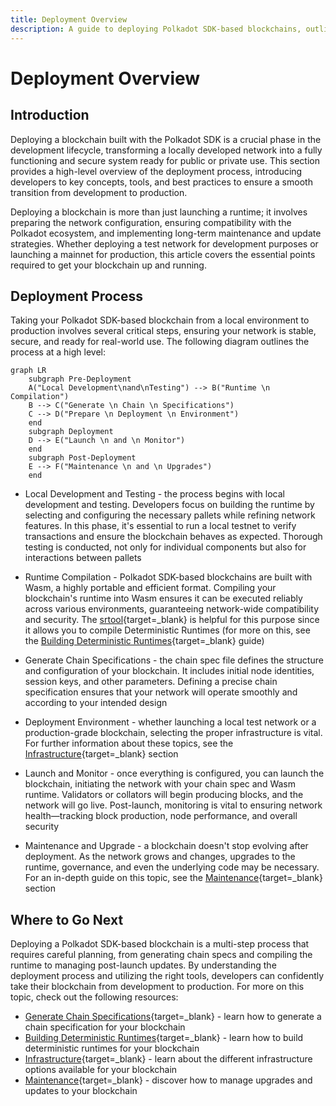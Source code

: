 ```yaml
---
title: Deployment Overview
description: A guide to deploying Polkadot SDK-based blockchains, outlining the critical steps to configure, prepare, and launch a custom network.
---
```


# Deployment Overview

## Introduction

Deploying a blockchain built with the Polkadot SDK is a crucial phase in the development lifecycle, transforming a locally developed network into a fully functioning and secure system ready for public or private use. This section provides a high-level overview of the deployment process, introducing developers to key concepts, tools, and best practices to ensure a smooth transition from development to production.

Deploying a blockchain is more than just launching a runtime; it involves preparing the network configuration, ensuring compatibility with the Polkadot ecosystem, and implementing long-term maintenance and update strategies. Whether deploying a test network for development purposes or launching a mainnet for production, this article covers the essential points required to get your blockchain up and running.

## Deployment Process

Taking your Polkadot SDK-based blockchain from a local environment to production involves several critical steps, ensuring your network is stable, secure, and ready for real-world use. The following diagram outlines the process at a high level:


```mermaid
graph LR
    subgraph Pre-Deployment
    A("Local Development\nand\nTesting") --> B("Runtime \n Compilation")
    B --> C("Generate \n Chain \n Specifications")
    C --> D("Prepare \n Deployment \n Environment")
    end
    subgraph Deployment
    D --> E("Launch \n and \n Monitor")
    end
    subgraph Post-Deployment
    E --> F("Maintenance \n and \n Upgrades")
    end
```

- Local Development and Testing - the process begins with local development and testing. Developers focus on building the runtime by selecting and configuring the necessary pallets while refining network features. In this phase, it's essential to run a local testnet to verify transactions and ensure the blockchain behaves as expected. Thorough testing is conducted, not only for individual components but also for interactions between pallets

- Runtime Compilation - Polkadot SDK-based blockchains are built with Wasm, a highly portable and efficient format. Compiling your blockchain's runtime into Wasm ensures it can be executed reliably across various environments, guaranteeing network-wide compatibility and security. The [srtool](https://github.com/paritytech/srtool){target=\_blank} is helpful for this purpose since it allows you to compile Deterministic Runtimes (for more on this, see the [Building Deterministic Runtimes](TODO:update-path){target=\_blank} guide)

- Generate Chain Specifications - the chain spec file defines the structure and configuration of your blockchain. It includes initial node identities, session keys, and other parameters. Defining a precise chain specification ensures that your network will operate smoothly and according to your intended design

- Deployment Environment - whether launching a local test network or a production-grade blockchain, selecting the proper infrastructure is vital. For further information about these topics, see the [Infrastructure](/infrastructure/){target=\_blank} section

- Launch and Monitor - once everything is configured, you can launch the blockchain, initiating the network with your chain spec and Wasm runtime. Validators or collators will begin producing blocks, and the network will go live. Post-launch, monitoring is vital to ensuring network health—tracking block production, node performance, and overall security

- Maintenance and Upgrade - a blockchain doesn't stop evolving after deployment. As the network grows and changes, upgrades to the runtime, governance, and even the underlying code may be necessary. For an in-depth guide on this topic, see the [Maintenance](/develop/blockchains/maintenance/){target=\_blank} section

## Where to Go Next

Deploying a Polkadot SDK-based blockchain is a multi-step process that requires careful planning, from generating chain specs and compiling the runtime to managing post-launch updates. By understanding the deployment process and utilizing the right tools, developers can confidently take their blockchain from development to production. For more on this topic, check out the following resources:

- [Generate Chain Specifications](/develop/blockchains/deployment/generate-chain-spec/){target=\_blank} - learn how to generate a chain specification for your blockchain
- [Building Deterministic Runtimes](/develop/blockchains/deployment/building-deterministic-runtimes/){target=\_blank} - learn how to build deterministic runtimes for your blockchain
- [Infrastructure](/infrastructure/){target=\_blank} - learn about the different infrastructure options available for your blockchain
- [Maintenance](/develop/blockchains/maintenance/){target=\_blank} - discover how to manage upgrades and updates to your blockchain
